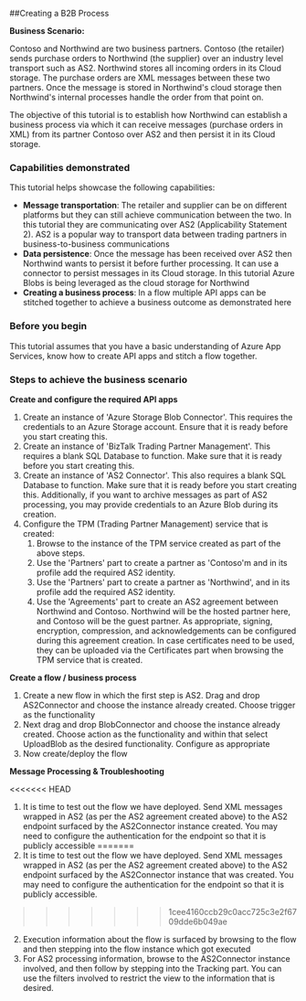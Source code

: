 <properties 
   pageTitle="Creating a B2B Process" 
   description="This topic covers creation of B2B Business Process" 
   services="app-service-logic" 
   documentationCenter=".net,nodejs,java" 
   authors="harishkragarwal" 
   manager="dwrede" 
   editor=""/>

<tags
   ms.service="app-service-logic"
   ms.devlang="multiple"
   ms.topic="article"
   ms.tgt_pltfrm="na"
   ms.workload="integration" 
   ms.date="02/27/2015"
   ms.author="hariag"/>

##Creating a B2B Process

**Business Scenario:**

Contoso and Northwind are two business partners. Contoso (the retailer) sends purchase orders to Northwind (the supplier) over an industry level transport such as AS2. Northwind stores all incoming orders in its Cloud storage. The purchase orders are XML messages between these two partners. Once the message is stored in Northwind's cloud storage then Northwind's internal processes handle the order from that point on.
 
The objective of this tutorial is to establish how Northwind can establish a business process via which it can receive messages (purchase orders in XML) from its partner Contoso over AS2 and then persist it in its Cloud storage.

### Capabilities demonstrated #
This tutorial helps showcase the following capabilities: 

- **Message transportation**: The retailer and supplier can be on different platforms but they can still achieve communication between the two. In this tutorial they are communicating over AS2 (Applicability Statement 2). AS2 is a popular way to transport data between trading partners in business-to-business communications
- **Data persistence**: Once the message has been received over AS2 then Northwind wants to persist it before further processing. It can use a connector to persist messages in its Cloud storage. In this tutorial Azure Blobs is being leveraged as the cloud storage for Northwind
- **Creating a business process**: In a flow multiple API apps can be stitched together to achieve a business outcome as demonstrated here

### Before you begin #
This tutorial assumes that you have a basic understanding of Azure App Services, know how to create API apps and stitch a flow together.

### Steps to achieve the business scenario #
**Create and configure the required API apps**

1. Create an instance of 'Azure Storage Blob Connector'. This requires the credentials to an Azure Storage account. Ensure that it is ready before you start creating this.
2. Create an instance of 'BizTalk Trading Partner Management'. This requires a blank SQL Database to function. Make sure that it is ready before you start creating this.
3. Create an instance of 'AS2 Connector'. This also requires a blank SQL Database to function. Make sure that it is ready before you start creating this. Additionally, if you want to archive messages as part of AS2 processing, you may provide credentials to an Azure Blob during its creation.
4. Configure the TPM (Trading Partner Management) service that is created:
	1. Browse to the instance of the TPM service created as part of the above steps.
	2. Use the 'Partners' part to create a partner as 'Contoso'm and in its profile add the required AS2 identity.
	3. Use the 'Partners' part to create a partner as 'Northwind', and in its profile add the required AS2 identity.
	4. Use the 'Agreements' part to create an AS2 agreement between Northwind and Contoso. Northwind will be the hosted partner here, and Contoso will be the guest partner. As appropriate, signing, encryption, compression, and acknowledgements can be configured during this agreement creation. In case certificates need to be used, they can be uploaded via the Certificates part when browsing the TPM service that is created.

**Create a flow / business process**

1. Create a new flow in which the first step is AS2. Drag and drop AS2Connector and choose the instance already created. Choose trigger as the functionality
2. Next drag and drop BlobConnector and choose the instance already created. Choose action as the functionality and within that select UploadBlob as the desired functionality. Configure as appropriate
3. Now create/deploy the flow

**Message Processing & Troubleshooting**

<<<<<<< HEAD
1. It is time to test out the flow we have deployed. Send XML messages wrapped in AS2 (as per the AS2 agreement created above) to the AS2 endpoint surfaced by the AS2Connector instance created. You may need to configure the authentication for the endpoint so that it is publicly accessible
=======
1. It is time to test out the flow we have deployed. Send XML messages wrapped in AS2 (as per the AS2 agreement created above) to the AS2 endpoint surfaced by the AS2Connector instance that was created. You may need to configure the authentication for the endpoint so that it is publicly accessible.
>>>>>>> 1cee4160ccb29c0acc725c3e2f6709dde6b049ae
2. Execution information about the flow is surfaced by browsing to the flow and then stepping into the flow instance which got executed
3. For AS2 processing information, browse to the AS2Connector instance involved, and then follow by stepping into the Tracking part. You can use the filters involved to restrict the view to the information that is desired.
